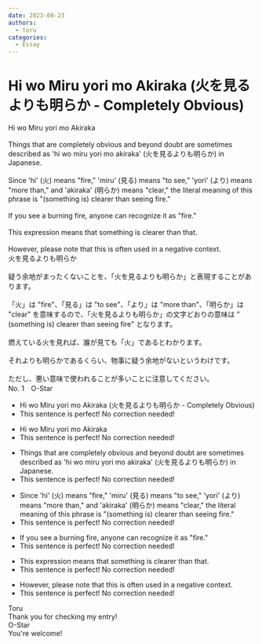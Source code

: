 ```yaml
---
date: 2023-08-23
authors:
  - toru
categories:
  - Essay
---
```


<h1 id="subject_show">Hi wo Miru yori mo Akiraka (火を見るよりも明らか - Completely Obvious)</h1>
<div class="date" hidden>Aug 23, 2023 19:31</div>
<div id="post"><div id="body_show_ori">
Hi wo Miru yori mo Akiraka<br/><br/>Things that are completely obvious and beyond doubt are sometimes described as 'hi wo miru yori mo akiraka' (火を見るよりも明らか) in Japanese.<br/><br/>Since 'hi' (火) means "fire," 'miru' (見る) means "to see," 'yori' (より) means "more than," and 'akiraka' (明らか) means "clear," the literal meaning of this phrase is "(something is) clearer than seeing fire."<br/><br/>If you see a burning fire, anyone can recognize it as "fire."<br/><br/>This expression means that something is clearer than that.<br/><br/>However, please note that this is often used in a negative context.
</div></div>

<!-- more -->

<div id="post_ja"><div id="body_show_mo">
火を見るよりも明らか<br/><br/>疑う余地がまったくないことを、「火を見るよりも明らか」と表現することがあります。<br/><br/>「火」は "fire"、「見る」は "to see"、「より」は "more than"、「明らか」は "clear" を意味するので、「火を見るよりも明らか」の文字どおりの意味は "(something is) clearer than seeing fire" となります。<br/><br/>燃えている火を見れば、誰が見ても「火」であるとわかります。<br/><br/>それよりも明らかであるくらい、物事に疑う余地がないというわけです。<br/><br/>ただし、悪い意味で使われることが多いことに注意してください。
</div></div>
<div id="block"><div class="first_name"> No. 1　<span class="just_name">O-Star</span></div><div id="block2">
<ul class="correction_field">
<li class="incorrect">Hi wo Miru yori mo Akiraka (火を見るよりも明らか - Completely Obvious)</li>
<li class="corrected perfect">This sentence is perfect! No correction needed!</li>
</ul>
<ul class="correction_field">
<li class="incorrect">Hi wo Miru yori mo Akiraka</li>
<li class="corrected perfect">This sentence is perfect! No correction needed!</li>
</ul>
<ul class="correction_field">
<li class="incorrect">Things that are completely obvious and beyond doubt are sometimes described as 'hi wo miru yori mo akiraka' (火を見るよりも明らか) in Japanese.</li>
<li class="corrected perfect">This sentence is perfect! No correction needed!</li>
</ul>
<ul class="correction_field">
<li class="incorrect">Since 'hi' (火) means "fire," 'miru' (見る) means "to see," 'yori' (より) means "more than," and 'akiraka' (明らか) means "clear," the literal meaning of this phrase is "(something is) clearer than seeing fire."</li>
<li class="corrected perfect">This sentence is perfect! No correction needed!</li>
</ul>
<ul class="correction_field">
<li class="incorrect">If you see a burning fire, anyone can recognize it as "fire."</li>
<li class="corrected perfect">This sentence is perfect! No correction needed!</li>
</ul>
<ul class="correction_field">
<li class="incorrect">This expression means that something is clearer than that.</li>
<li class="corrected perfect">This sentence is perfect! No correction needed!</li>
</ul>
<ul class="correction_field">
<li class="incorrect">However, please note that this is often used in a negative context.</li>
<li class="corrected perfect">This sentence is perfect! No correction needed!</li>
</ul>
</div><div class="name"><span class="just_name">Toru</span><br>
Thank you for checking my entry!
</div>
<div class="name"><span class="just_name">O-Star</span><br>
You're welcome!
</div>
</div>
